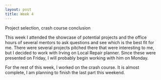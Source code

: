 ```yaml
---
layout: post
title: Week 4
---
```


Project selection, crash course conclusion

This week I attended the showcase of potential projects and the office hours of several mentors to ask questions and see which is the best fit for me.
There were several projects pitched there that were interesting to me, but I decided to work with Irving on Local Repair planner. Since these were presented on Friday, I will probably begin working with him on Monday.

For the rest of this week, I worked on the crash course. It is almost complete, I am planning to finish the last part this weekend.
